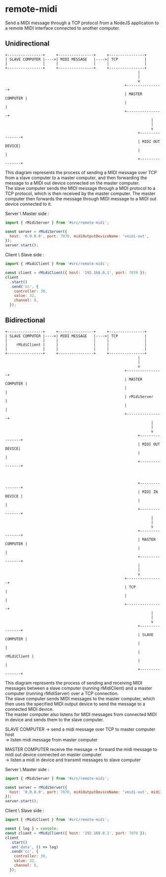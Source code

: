# remote-midi

Send a MIDI message through a TCP protocol from a NodeJS application to a remote MIDI interface connected to another computer.

## Unidirectional

    +----------------+     +----------------+     +----------------+
    | SLAVE COMPUTER |---->| MIDI MESSAGE   |---->| TCP            |
    |                |     |                |     |                |
    +----------------+     +----------------+     +----------------+
                                                                |
                                                                |
                                                                v
                                                          +----------------+
                                                          | MASTER COMPUTER |
                                                          |                |
                                                          +----------------+
                                                                      |
                                                                      |
                                                                      v
                                                                +----------------+
                                                                | MIDI OUT DEVICE|
                                                                |                |
                                                                +----------------+


This diagram represents the process of sending a MIDI message over TCP from a slave computer to a master computer, and then forwarding the message to a MIDI out device connected on the master computer.  
The slave computer sends the MIDI message through a MIDI protocol to a TCP protocol, which is then received by the master computer. The master computer then forwards the message through MIDI message to a MIDI out device connected to it.  

Server \ Master side :
```javascript
import { rMidiServer } from '#src/remote-midi';

const server = rMidiServer({
  host: '0.0.0.0', port: 7070, midiOutputDeviceName: 'vmidi-out',
});
server.start();
```

Client \ Slave side :
```javascript
import { rMidiClient } from '#src/remote-midi';

const client = rMidiClient({ host: '192.168.0.1', port: 7070 });
client
  .start()
  .send('cc', {
    controller: 30,
    value: 32,
    channel: 0,
  });
```

## Bidirectional
    +----------------+     +----------------+     +----------------+
    | SLAVE COMPUTER |---->| MIDI MESSAGE   |---->| TCP            |
    |                |     |                |     |                |
    |    rMidiClient |     |                |     |                |
    |                |     |                |     |                |
    +----------------+     +----------------+     +----------------+
                                                                |
                                                                |
                                                                v
                                                          +----------------+
                                                          | MASTER COMPUTER |
                                                          |                |
                                                          | rMidiServer    |
                                                          |                |
                                                          +----------------+
                                                                      |
                                                                      |
                                                                      v
                                                                +----------------+
                                                                | MIDI OUT DEVICE|
                                                                |                |
                                                                +----------------+



                                                                +----------------+
                                                                | MIDI IN DEVICE |
                                                                |                |
                                                                +----------------+
                                                                      |
                                                                      |
                                                                      v
                                                                +----------------+
                                                                | MASTER COMPUTER |
                                                                |                |
                                                                +----------------+
                                                                |
                                                                |
                                                                v
                                                          +----------------+
                                                          | TCP            |
                                                          |                |
                                                          +----------------+
                                                                      |
                                                                      |
                                                                      v
                                                                +----------------+
                                                                | SLAVE COMPUTER |
                                                                |                |
                                                                |    rMidiClient |
                                                                |                |
                                                                +----------------+


This diagram represents the process of sending and receiving MIDI messages between a slave computer (running rMidiClient) and a master computer (running rMidiServer) over a TCP connection.  
The slave computer sends MIDI messages to the master computer, which then uses the specified MIDI output device to send the message to a connected MIDI device.  
The master computer also listens for MIDI messages from connected MIDI in device and sends them to the slave computer.


SLAVE COMPUTER 
  -> send a midi message over TCP to master computer host  
  -> listen midi message from master computer

MASTER COMPUTER receive the message 
  -> forward the midi message to midi out device connected on master computer  
  -> listen a midi in device and transmit messages to slave computer


Server \ Master side :
```javascript
import { rMidiServer } from '#src/remote-midi';

const server = rMidiServer({
  host: '0.0.0.0', port: 7070, midiOutputDeviceName: 'vmidi-out', midiInputDeviceName: 'vmidi-in',
});
server.start();
```

Client \ Slave side :
```javascript
import { rMidiClient } from '#src/remote-midi';

const { log } = console;
const client = rMidiClient({ host: '192.168.0.1', port: 7070 });
client
  .start()
  .on('data', () => log)
  .send('cc', {
    controller: 30,
    value: 32,
    channel: 0,
  });
```
